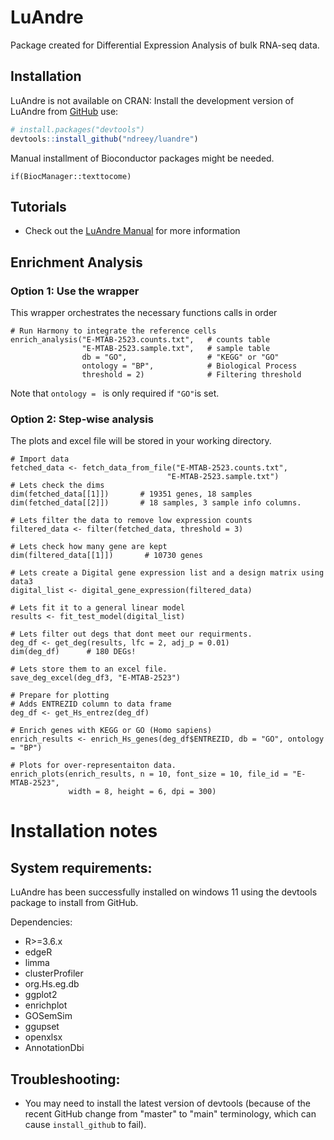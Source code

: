 <!-- README.md is generated from README.Rmd. Please edit that file -->


# LuAndre
<!-- badges: start -->
<!-- badges: end -->

Package created for Differential Expression Analysis of bulk RNA-seq data.



## Installation

LuAndre is not available on CRAN:
Install the development version of LuAndre from [GitHub](https://github.com/ndreey/luandre) use:

``` r
# install.packages("devtools")
devtools::install_github("ndreey/luandre")
```
Manual installment of Bioconductor packages might be needed.

```
if(BiocManager::texttocome)
```


## Tutorials

* Check out the [LuAndre Manual](link) for more information


## Enrichment Analysis

### Option 1: Use the wrapper

This wrapper orchestrates the necessary functions calls in order 

```{r eval=FALSE}
# Run Harmony to integrate the reference cells
enrich_analysis("E-MTAB-2523.counts.txt",   # counts table
                "E-MTAB-2523.sample.txt",   # sample table
                db = "GO",                  # "KEGG" or "GO"
                ontology = "BP",            # Biological Process
                threshold = 2)              # Filtering threshold
```
Note that `ontology = ` is only required if `"GO"`is set.

### Option 2: Step-wise analysis
The plots and excel file will be stored in your working directory.

```{r eval=FALSE}
# Import data
fetched_data <- fetch_data_from_file("E-MTAB-2523.counts.txt",
                                   "E-MTAB-2523.sample.txt")
# Lets check the dims
dim(fetched_data[[1]])       # 19351 genes, 18 samples
dim(fetched_data[[2]])       # 18 samples, 3 sample info columns.

# Lets filter the data to remove low expression counts
filtered_data <- filter(fetched_data, threshold = 3)

# Lets check how many gene are kept
dim(filtered_data[[1]])       # 10730 genes

# Lets create a Digital gene expression list and a design matrix using data3
digital_list <- digital_gene_expression(filtered_data)

# Lets fit it to a general linear model
results <- fit_test_model(digital_list)

# Lets filter out degs that dont meet our requirments.
deg_df <- get_deg(results, lfc = 2, adj_p = 0.01)
dim(deg_df)      # 180 DEGs!

# Lets store them to an excel file.
save_deg_excel(deg_df3, "E-MTAB-2523")

# Prepare for plotting
# Adds ENTREZID column to data frame
deg_df <- get_Hs_entrez(deg_df)

# Enrich genes with KEGG or GO (Homo sapiens)
enrich_results <- enrich_Hs_genes(deg_df$ENTREZID, db = "GO", ontology = "BP")

# Plots for over-representaiton data.
enrich_plots(enrich_results, n = 10, font_size = 10, file_id = "E-MTAB-2523", 
             width = 8, height = 6, dpi = 300)
```


# Installation notes
## System requirements:
LuAndre has been successfully installed on windows 11 using the devtools package
to install from GitHub. 

Dependencies:

* R>=3.6.x
* edgeR
* limma
* clusterProfiler
* org.Hs.eg.db
* ggplot2
* enrichplot
* GOSemSim
* ggupset
* openxlsx
* AnnotationDbi

## Troubleshooting:

* You may need to install the latest version of devtools (because of the recent 
GitHub change from "master" to "main" terminology, which can 
cause `install_github` to fail).
